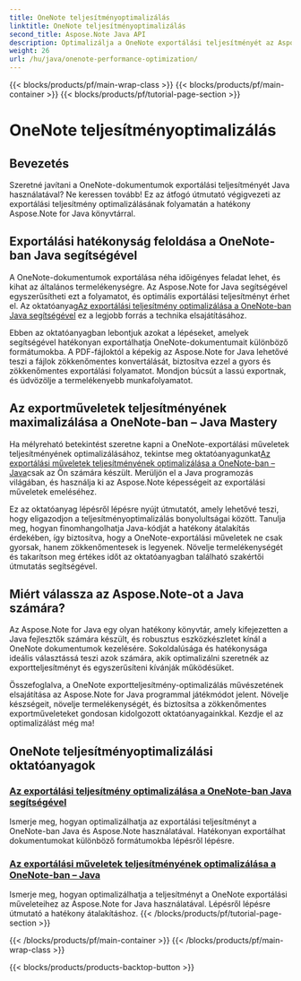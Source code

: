 ```yaml
---
title: OneNote teljesítményoptimalizálás
linktitle: OneNote teljesítményoptimalizálás
second_title: Aspose.Note Java API
description: Optimalizálja a OneNote exportálási teljesítményét az Aspose.Note Java segítségével. Ismerje meg a hatékony dokumentum-konverziót különböző formátumokba lépésenkénti útmutatásokkal a jobb termelékenység érdekében.
weight: 26
url: /hu/java/onenote-performance-optimization/
---
```


{{< blocks/products/pf/main-wrap-class >}}
{{< blocks/products/pf/main-container >}}
{{< blocks/products/pf/tutorial-page-section >}}

# OneNote teljesítményoptimalizálás


## Bevezetés

Szeretné javítani a OneNote-dokumentumok exportálási teljesítményét Java használatával? Ne keressen tovább! Ez az átfogó útmutató végigvezeti az exportálási teljesítmény optimalizálásának folyamatán a hatékony Aspose.Note for Java könyvtárral.

## Exportálási hatékonyság feloldása a OneNote-ban Java segítségével

 A OneNote-dokumentumok exportálása néha időigényes feladat lehet, és kihat az általános termelékenységre. Az Aspose.Note for Java segítségével egyszerűsítheti ezt a folyamatot, és optimális exportálási teljesítményt érhet el. Az oktatóanyag[Az exportálási teljesítmény optimalizálása a OneNote-ban Java segítségével](./optimize-export-performance/) ez a legjobb forrás a technika elsajátításához.

Ebben az oktatóanyagban lebontjuk azokat a lépéseket, amelyek segítségével hatékonyan exportálhatja OneNote-dokumentumait különböző formátumokba. A PDF-fájloktól a képekig az Aspose.Note for Java lehetővé teszi a fájlok zökkenőmentes konvertálását, biztosítva ezzel a gyors és zökkenőmentes exportálási folyamatot. Mondjon búcsút a lassú exportnak, és üdvözölje a termelékenyebb munkafolyamatot.

## Az exportműveletek teljesítményének maximalizálása a OneNote-ban – Java Mastery

 Ha mélyreható betekintést szeretne kapni a OneNote-exportálási műveletek teljesítményének optimalizálásához, tekintse meg oktatóanyagunkat[Az exportálási műveletek teljesítményének optimalizálása a OneNote-ban – Java](./optimize-performance-consequent-export/)csak az Ön számára készült. Merüljön el a Java programozás világában, és használja ki az Aspose.Note képességeit az exportálási műveletek emeléséhez.

Ez az oktatóanyag lépésről lépésre nyújt útmutatót, amely lehetővé teszi, hogy eligazodjon a teljesítményoptimalizálás bonyolultságai között. Tanulja meg, hogyan finomhangolhatja Java-kódját a hatékony átalakítás érdekében, így biztosítva, hogy a OneNote-exportálási műveletek ne csak gyorsak, hanem zökkenőmentesek is legyenek. Növelje termelékenységét és takarítson meg értékes időt az oktatóanyagban található szakértői útmutatás segítségével.

## Miért válassza az Aspose.Note-ot a Java számára?

Az Aspose.Note for Java egy olyan hatékony könyvtár, amely kifejezetten a Java fejlesztők számára készült, és robusztus eszközkészletet kínál a OneNote dokumentumok kezelésére. Sokoldalúsága és hatékonysága ideális választássá teszi azok számára, akik optimalizálni szeretnék az exportteljesítményt és egyszerűsíteni kívánják működésüket.

Összefoglalva, a OneNote exportteljesítmény-optimalizálás művészetének elsajátítása az Aspose.Note for Java programmal játékmódot jelent. Növelje készségeit, növelje termelékenységét, és biztosítsa a zökkenőmentes exportműveleteket gondosan kidolgozott oktatóanyagainkkal. Kezdje el az optimalizálást még ma!
## OneNote teljesítményoptimalizálási oktatóanyagok
### [Az exportálási teljesítmény optimalizálása a OneNote-ban Java segítségével](./optimize-export-performance/)
Ismerje meg, hogyan optimalizálhatja az exportálási teljesítményt a OneNote-ban Java és Aspose.Note használatával. Hatékonyan exportálhat dokumentumokat különböző formátumokba lépésről lépésre.
### [Az exportálási műveletek teljesítményének optimalizálása a OneNote-ban – Java](./optimize-performance-consequent-export/)
Ismerje meg, hogyan optimalizálhatja a teljesítményt a OneNote exportálási műveleteihez az Aspose.Note for Java használatával. Lépésről lépésre útmutató a hatékony átalakításhoz.
{{< /blocks/products/pf/tutorial-page-section >}}

{{< /blocks/products/pf/main-container >}}
{{< /blocks/products/pf/main-wrap-class >}}

{{< blocks/products/products-backtop-button >}}
